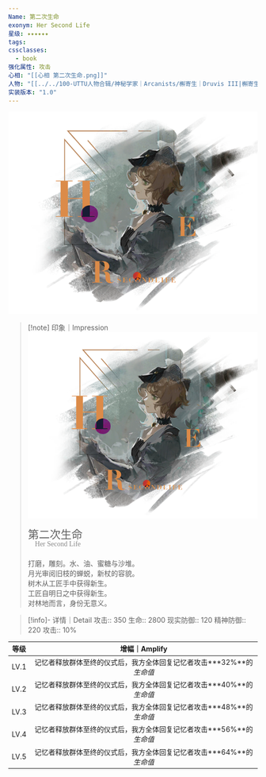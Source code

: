 ```yaml
---
Name: 第二次生命
exonym: Her Second Life
星级: ✦✦✦✦✦✦
tags: 
cssclasses:
  - book
强化属性: 攻击
心相: "[[心相 第二次生命.png]]"
人物: "[[../../100-UTTU人物合辑/神秘学家｜Arcanists/槲寄生｜Druvis III|槲寄生]]"
实装版本: "1.0"
---
```

![cover](assets/第二次生命｜Her%20Second%20Life.assets/心相%20第二次生命.png)

> [!note] 印象｜Impression
> ![心相 第二次生命|inlL|300](assets/第二次生命｜Her%20Second%20Life.assets/心相%20第二次生命.png)
> <p style="font-family: '家族宋', sans-serif; font-size: 22px; line-height: 0.75; text-indent: 0;">第二次生命<br><span style="font-family: serif; font-size: 14px; color: #888888;">　Her Second Life</span></p>
> 
> 打磨，雕刻。水、油、蜜糖与沙堆。  
> 月光审阅旧枝的蝉蜕，新杖的容貌。  
> 树木从工匠手中获得新生。  
> 工匠自明日之中获得新生。  
> 对林地而言，身份无意义。

> [!info]- 详情｜Detail
> 攻击:: 350
> 生命:: 2800
> 现实防御:: 120
> 精神防御:: 220
> 攻击:: 10%

| 等级 |                        增幅｜Amplify                         |
| :--: | :----------------------------------------------------------: |
| LV.1 | 记忆者释放群体至终的仪式后，我方全体回复记忆者攻击**\*32%**的*生命值* |
| LV.2 | 记忆者释放群体至终的仪式后，我方全体回复记忆者攻击**\*40%**的*生命值* |
| LV.3 | 记忆者释放群体至终的仪式后，我方全体回复记忆者攻击**\*48%**的*生命值* |
| LV.4 | 记忆者释放群体至终的仪式后，我方全体回复记忆者攻击**\*56%**的*生命值* |
| LV.5 | 记忆者释放群体至终的仪式后，我方全体回复记忆者攻击**\*64%**的*生命值* |

